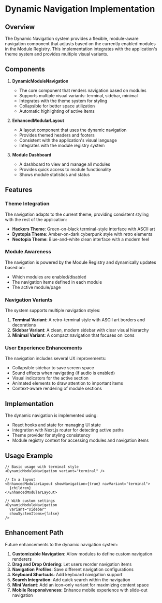 # Dynamic Navigation Implementation

## Overview

The Dynamic Navigation system provides a flexible, module-aware navigation component that adjusts based on the currently enabled modules in the Module Registry. This implementation integrates with the application's theme system and provides multiple visual variants.

## Components

1. **DynamicModuleNavigation**
   - The core component that renders navigation based on modules
   - Supports multiple visual variants: terminal, sidebar, minimal
   - Integrates with the theme system for styling
   - Collapsible for better space utilization
   - Automatic highlighting of active items

2. **EnhancedModularLayout**
   - A layout component that uses the dynamic navigation
   - Provides themed headers and footers 
   - Consistent with the application's visual language
   - Integrates with the module registry system

3. **Module Dashboard**
   - A dashboard to view and manage all modules
   - Provides quick access to module functionality
   - Shows module statistics and status

## Features

### Theme Integration

The navigation adapts to the current theme, providing consistent styling with the rest of the application:

- **Hackers Theme**: Green-on-black terminal-style interface with ASCII art
- **Dystopia Theme**: Amber-on-dark cyberpunk style with retro elements
- **Neotopia Theme**: Blue-and-white clean interface with a modern feel

### Module Awareness

The navigation is powered by the Module Registry and dynamically updates based on:

- Which modules are enabled/disabled
- The navigation items defined in each module
- The active module/page

### Navigation Variants

The system supports multiple navigation styles:

1. **Terminal Variant**: A retro-terminal style with ASCII art borders and decorations
2. **Sidebar Variant**: A clean, modern sidebar with clear visual hierarchy
3. **Minimal Variant**: A compact navigation that focuses on icons

### User Experience Enhancements

The navigation includes several UX improvements:

- Collapsible sidebar to save screen space
- Sound effects when navigating (if audio is enabled)
- Visual indicators for the active section
- Animated elements to draw attention to important items
- Context-aware rendering of module sections

## Implementation

The dynamic navigation is implemented using:

- React hooks and state for managing UI state
- Integration with Next.js router for detecting active paths
- Theme provider for styling consistency
- Module registry context for accessing modules and navigation items

## Usage Example

```tsx
// Basic usage with terminal style
<DynamicModuleNavigation variant="terminal" />

// In a layout
<EnhancedModularLayout showNavigation={true} navVariant="terminal">
  {children}
</EnhancedModularLayout>

// With custom settings
<DynamicModuleNavigation 
  variant="sidebar" 
  showSystemItems={false} 
/>
```

## Enhancement Path

Future enhancements to the dynamic navigation system:

1. **Customizable Navigation**: Allow modules to define custom navigation renderers
2. **Drag and Drop Ordering**: Let users reorder navigation items
3. **Navigation Profiles**: Save different navigation configurations
4. **Keyboard Shortcuts**: Add keyboard navigation support
5. **Search Integration**: Add quick search within the navigation
6. **Mini Variant**: Add an icon-only variant for maximizing content space
7. **Mobile Responsiveness**: Enhance mobile experience with slide-out navigation